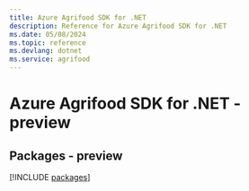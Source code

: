 ```yaml
---
title: Azure Agrifood SDK for .NET
description: Reference for Azure Agrifood SDK for .NET
ms.date: 05/08/2024
ms.topic: reference
ms.devlang: dotnet
ms.service: agrifood
---
```

# Azure Agrifood SDK for .NET - preview
## Packages - preview
[!INCLUDE [packages](agrifood-index.md)]